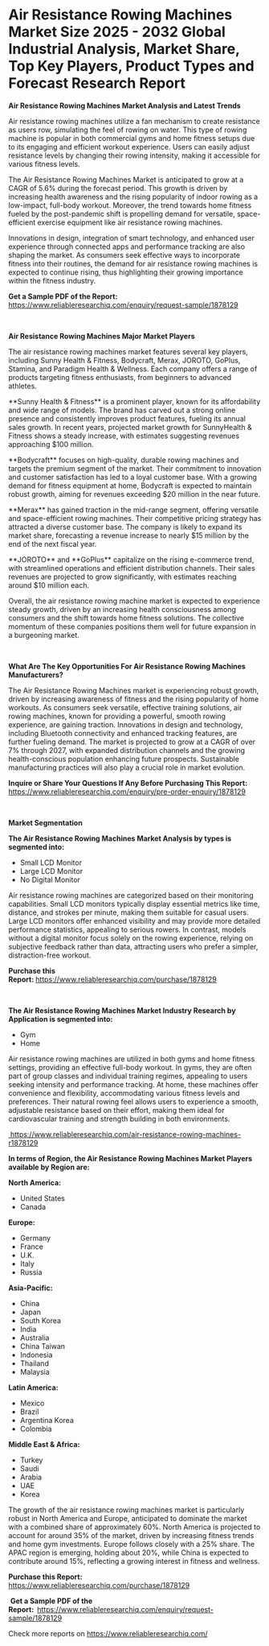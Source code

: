 <p><h1>Air Resistance Rowing Machines Market Size 2025 - 2032 Global Industrial Analysis, Market Share, Top Key Players, Product Types and Forecast Research Report</h1></p><p><strong>Air Resistance Rowing Machines Market Analysis and Latest Trends</strong></p>
<p><p>Air resistance rowing machines utilize a fan mechanism to create resistance as users row, simulating the feel of rowing on water. This type of rowing machine is popular in both commercial gyms and home fitness setups due to its engaging and efficient workout experience. Users can easily adjust resistance levels by changing their rowing intensity, making it accessible for various fitness levels.</p><p>The Air Resistance Rowing Machines Market is anticipated to grow at a CAGR of 5.6% during the forecast period. This growth is driven by increasing health awareness and the rising popularity of indoor rowing as a low-impact, full-body workout. Moreover, the trend towards home fitness fueled by the post-pandemic shift is propelling demand for versatile, space-efficient exercise equipment like air resistance rowing machines. </p><p>Innovations in design, integration of smart technology, and enhanced user experience through connected apps and performance tracking are also shaping the market. As consumers seek effective ways to incorporate fitness into their routines, the demand for air resistance rowing machines is expected to continue rising, thus highlighting their growing importance within the fitness industry.</p></p>
<p><strong>Get a Sample PDF of the Report:&nbsp;</strong> <a href="https://www.reliableresearchiq.com/enquiry/request-sample/1878129?utm_campaign=1950&utm_medium=2&utm_source=Github&utm_content=ia&utm_term=23022025&utm_id=air-resistance-rowing-machines">https://www.reliableresearchiq.com/enquiry/request-sample/1878129</a></p>
<p>&nbsp;</p>
<p><strong>Air Resistance Rowing Machines Major Market Players</strong></p>
<p><p>The air resistance rowing machines market features several key players, including Sunny Health & Fitness, Bodycraft, Merax, JOROTO, GoPlus, Stamina, and Paradigm Health & Wellness. Each company offers a range of products targeting fitness enthusiasts, from beginners to advanced athletes.</p><p>**Sunny Health & Fitness** is a prominent player, known for its affordability and wide range of models. The brand has carved out a strong online presence and consistently improves product features, fueling its annual sales growth. In recent years, projected market growth for SunnyHealth & Fitness shows a steady increase, with estimates suggesting revenues approaching $100 million.</p><p>**Bodycraft** focuses on high-quality, durable rowing machines and targets the premium segment of the market. Their commitment to innovation and customer satisfaction has led to a loyal customer base. With a growing demand for fitness equipment at home, Bodycraft is expected to maintain robust growth, aiming for revenues exceeding $20 million in the near future.</p><p>**Merax** has gained traction in the mid-range segment, offering versatile and space-efficient rowing machines. Their competitive pricing strategy has attracted a diverse customer base. The company is likely to expand its market share, forecasting a revenue increase to nearly $15 million by the end of the next fiscal year.</p><p>**JOROTO** and **GoPlus** capitalize on the rising e-commerce trend, with streamlined operations and efficient distribution channels. Their sales revenues are projected to grow significantly, with estimates reaching around $10 million each.</p><p>Overall, the air resistance rowing machine market is expected to experience steady growth, driven by an increasing health consciousness among consumers and the shift towards home fitness solutions. The collective momentum of these companies positions them well for future expansion in a burgeoning market.</p></p>
<p>&nbsp;</p>
<p><strong>What Are The Key Opportunities For Air Resistance Rowing Machines Manufacturers?</strong></p>
<p><p>The Air Resistance Rowing Machines market is experiencing robust growth, driven by increasing awareness of fitness and the rising popularity of home workouts. As consumers seek versatile, effective training solutions, air rowing machines, known for providing a powerful, smooth rowing experience, are gaining traction. Innovations in design and technology, including Bluetooth connectivity and enhanced tracking features, are further fueling demand. The market is projected to grow at a CAGR of over 7% through 2027, with expanded distribution channels and the growing health-conscious population enhancing future prospects. Sustainable manufacturing practices will also play a crucial role in market evolution.</p></p>
<p><strong>Inquire or Share Your Questions If Any Before Purchasing This Report:</strong> <a href="https://www.reliableresearchiq.com/enquiry/pre-order-enquiry/1878129?utm_campaign=1950&utm_medium=2&utm_source=Github&utm_content=ia&utm_term=23022025&utm_id=air-resistance-rowing-machines">https://www.reliableresearchiq.com/enquiry/pre-order-enquiry/1878129</a></p>
<p>&nbsp;</p>
<p><strong>Market Segmentation</strong></p>
<p><strong>The Air Resistance Rowing Machines Market Analysis by types is segmented into:</strong></p>
<p><ul><li>Small LCD Monitor</li><li>Large LCD Monitor</li><li>No Digital Monitor</li></ul></p>
<p><p>Air resistance rowing machines are categorized based on their monitoring capabilities. Small LCD monitors typically display essential metrics like time, distance, and strokes per minute, making them suitable for casual users. Large LCD monitors offer enhanced visibility and may provide more detailed performance statistics, appealing to serious rowers. In contrast, models without a digital monitor focus solely on the rowing experience, relying on subjective feedback rather than data, attracting users who prefer a simpler, distraction-free workout.</p></p>
<p><strong>Purchase this Report:&nbsp;</strong><a href="https://www.reliableresearchiq.com/purchase/1878129?utm_campaign=1950&utm_medium=2&utm_source=Github&utm_content=ia&utm_term=23022025&utm_id=air-resistance-rowing-machines">https://www.reliableresearchiq.com/purchase/1878129</a></p>
<p>&nbsp;</p>
<p><strong>The Air Resistance Rowing Machines Market Industry Research by Application is segmented into:</strong></p>
<p><ul><li>Gym</li><li>Home</li></ul></p>
<p><p>Air resistance rowing machines are utilized in both gyms and home fitness settings, providing an effective full-body workout. In gyms, they are often part of group classes and individual training regimes, appealing to users seeking intensity and performance tracking. At home, these machines offer convenience and flexibility, accommodating various fitness levels and preferences. Their natural rowing feel allows users to experience a smooth, adjustable resistance based on their effort, making them ideal for cardiovascular training and strength building in both environments.</p></p>
<p><a href="https://www.reliableresearchiq.com/air-resistance-rowing-machines-r1878129?utm_campaign=1950&utm_medium=2&utm_source=Github&utm_content=ia&utm_term=23022025&utm_id=air-resistance-rowing-machines">&nbsp;https://www.reliableresearchiq.com/air-resistance-rowing-machines-r1878129</a></p>
<p><strong>In terms of Region, the Air Resistance Rowing Machines Market Players available by Region are:</strong></p>
<p>
    <p> <strong> North America: </strong>
        <ul>
            <li>United States</li>
            <li>Canada</li>
        </ul>
        </p> 
    <p> <strong> Europe: </strong>
        <ul>
            <li>Germany</li>
            <li>France</li>
            <li>U.K.</li>
            <li>Italy</li>
            <li>Russia</li>
        </ul>
        </p> 
    <p> <strong> Asia-Pacific: </strong>
        <ul>
            <li>China</li>
            <li>Japan</li>
            <li>South Korea</li>
            <li>India</li>
            <li>Australia</li>
            <li>China Taiwan</li>
            <li>Indonesia</li>
            <li>Thailand</li>
            <li>Malaysia</li>
        </ul>
        </p> 
    <p> <strong> Latin America: </strong>
        <ul>
            <li>Mexico</li>
            <li>Brazil</li>
            <li>Argentina Korea</li>
            <li>Colombia</li>
        </ul>
        </p> 
    <p> <strong> Middle East & Africa: </strong>
        <ul>
            <li>Turkey</li>
            <li>Saudi</li>
            <li>Arabia</li>
            <li>UAE</li>
            <li>Korea</li>
        </ul>
    </p>
    </p>
<p><p>The growth of the air resistance rowing machines market is particularly robust in North America and Europe, anticipated to dominate the market with a combined share of approximately 60%. North America is projected to account for around 35% of the market, driven by increasing fitness trends and home gym investments. Europe follows closely with a 25% share. The APAC region is emerging, holding about 20%, while China is expected to contribute around 15%, reflecting a growing interest in fitness and wellness.</p></p>
<p><strong>Purchase this Report: </strong><a href="https://www.reliableresearchiq.com/purchase/1878129?utm_campaign=1950&utm_medium=2&utm_source=Github&utm_content=ia&utm_term=23022025&utm_id=air-resistance-rowing-machines">https://www.reliableresearchiq.com/purchase/1878129</a></p>
<p>&nbsp;<strong>Get a Sample PDF of the Report:&nbsp;&nbsp;</strong><a href="https://www.reliableresearchiq.com/enquiry/request-sample/1878129?utm_campaign=1950&utm_medium=2&utm_source=Github&utm_content=ia&utm_term=23022025&utm_id=air-resistance-rowing-machines">https://www.reliableresearchiq.com/enquiry/request-sample/1878129</a></p>
<p><strong></strong></p>
<p>Check more reports on <a href="https://www.reliableresearchiq.com/?utm_campaign=1950&utm_medium=2&utm_source=Github&utm_content=ia&utm_term=23022025&utm_id=air-resistance-rowing-machines">https://www.reliableresearchiq.com/</a></p>